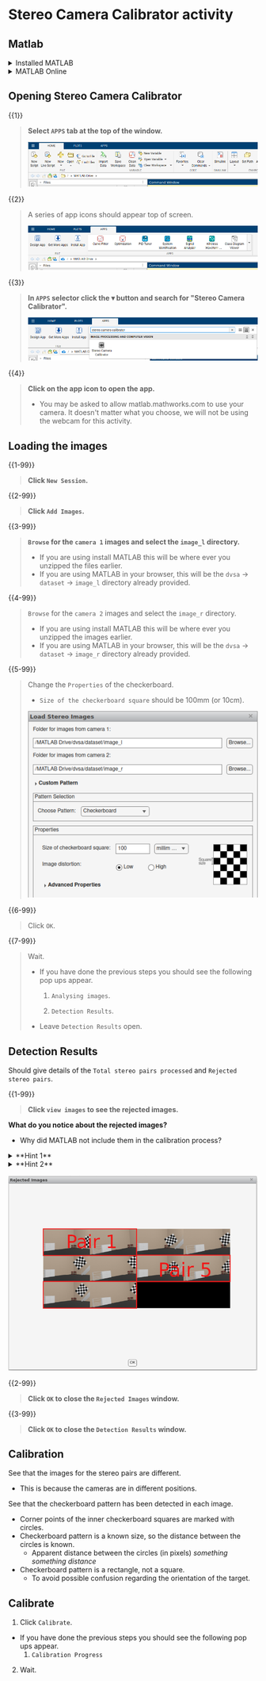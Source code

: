 <!--
author:   David Croft

email:    david.croft@warwick.ac.uk

version:  0.0.1

language: en

narrator: US English Female

comment:  Try to write a short comment about
          your course, multiline is also okay.
-->

# Stereo Camera Calibrator activity

## Matlab

<details>
<summary>Installed MATLAB</summary>

1. Using the provided laptop.
</details>

<details>
<summary>MATLAB Online</summary>

1. Open a new browser window.
</details>

## Opening Stereo Camera Calibrator

{{1}}
> **Select `APPS` tab at the top of the window.**
>
> ![](images/a.png)

{{2}}
> A series of app icons should appear top of screen.
>
> ![](images/b.png)

{{3}}
> **In `APPS` selector click the ▾ button and search for "Stereo Camera Calibrator".**
>
> ![](images/e.png)

{{4}}
> **Click on the app icon to open the app.**
> 
> - You may be asked to allow matlab.mathworks.com to use your camera. It doesn't matter what you choose, we will not be using the webcam for this activity.

## Loading the images

{{1-99}}
> **Click `New Session`.**

{{2-99}}
> **Click `Add Images`.**

{{3-99}}
> **`Browse` for the `camera 1` images and select the `image_l` directory.**
> 
> - If you are using install MATLAB this will be where ever you unzipped the files earlier.
> - If you are using MATLAB in your browser, this will be the `dvsa` -> `dataset` -> `image_l` directory already provided.

{{4-99}}
> `Browse` for the `camera 2` images and select the `image_r` directory.
> 
> - If you are using install MATLAB this will be where ever you unzipped the images earlier.
> - If you are using MATLAB in your browser, this will be the `dvsa` -> `dataset` -> `image_r` directory already provided.

{{5-99}}
> Change the `Properties` of the checkerboard. 
>
> - `Size of the checkerboard square` should be 100mm (or 10cm).
>
> ![](images/d.png)

{{6-99}}
> Click `OK`.

{{7-99}}
> Wait.
> 
> - If you have done the previous steps you should see the following pop ups appear.
>   1. `Analysing images`.
> 
>   2. `Detection Results`.
> - Leave `Detection Results` open.


## Detection Results

Should give details of the `Total stereo pairs processed` and `Rejected stereo pairs`.

{{1-99}}
> **Click `view images` to see the rejected images.**

**What do you notice about the rejected images?**

- Why did MATLAB not include them in the calibration process?

<details>
<summary>**Hint 1**</summary>

*The rejected images all have the same issue*.

</details>

<details>
<summary>**Hint 2**</summary>

*The rejected pairs have the calibration target missing from one of the pair.*

*At least part of the target is missing.*

*In some cases the entire target is absent.*

</details>

![Images from individual pairs are shown side by side.](images/rejected_images_b.png)

{{2-99}}
> **Click `OK` to close the `Rejected Images` window.**

{{3-99}}
> **Click `OK` to close the `Detection Results` window.**

## Calibration

See that the images for the stereo pairs are different.

- This is because the cameras are in different positions.

See that the checkerboard pattern has been detected in each image.

- Corner points of the inner checkerboard squares are marked with circles.
- Checkerboard pattern is a known size, so the distance between the circles is known.
  - Apparent distance between the circles (in pixels) *something something distance*
- Checkerboard pattern is a rectangle, not a square.
  - To avoid possible confusion regarding the orientation of the target. 

## Calibrate


1. Click `Calibrate`.
  - If you have done the previous steps you should see the following pop ups appear.
    1. `Calibration Progress`
2. Wait.
